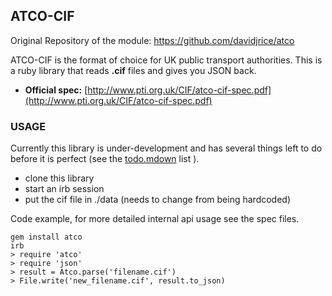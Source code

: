 ## ATCO-CIF
Original Repository of the module: https://github.com/davidjrice/atco

ATCO-CIF is the format of choice for UK public transport authorities. This is a ruby library that reads **.cif** files and gives you JSON back.

* **Official spec:** [http://www.pti.org.uk/CIF/atco-cif-spec.pdf](http://www.pti.org.uk/CIF/atco-cif-spec.pdf)

### USAGE

Currently this library is under-development and has several things left to do before it is perfect (see the [todo.mdown](http://github.com/davidjrice/atco/blob/master/todo.mdown) list ).

* clone this library
* start an irb session
* put the cif file in ./data (needs to change from being hardcoded)

Code example, for more detailed internal api usage see the spec files.

    gem install atco
    irb
    > require 'atco'
    > require 'json'
    > result = Atco.parse('filename.cif')
    > File.write('new_filename.cif', result.to_json)

    
